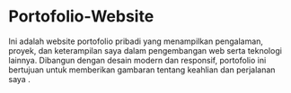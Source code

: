 # Portofolio-Website
Ini adalah website portofolio pribadi yang menampilkan pengalaman, proyek, dan keterampilan saya dalam pengembangan web serta teknologi lainnya. Dibangun dengan desain modern dan responsif, portofolio ini bertujuan untuk memberikan gambaran tentang keahlian dan perjalanan saya .
